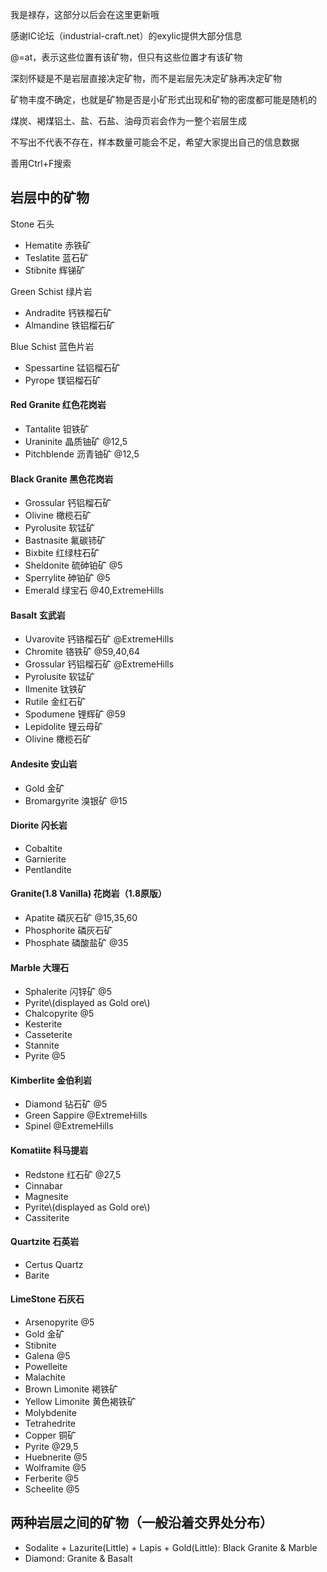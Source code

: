 我是禄存，这部分以后会在这里更新哦

感谢IC论坛（industrial-craft.net）的exylic提供大部分信息

@=at，表示这些位置有该矿物，但只有这些位置才有该矿物

深刻怀疑是不是岩层直接决定矿物，而不是岩层先决定矿脉再决定矿物

矿物丰度不确定，也就是矿物是否是小矿形式出现和矿物的密度都可能是随机的

煤炭、褐煤铝土、盐、石盐、油母页岩会作为一整个岩层生成

不写出不代表不存在，样本数量可能会不足，希望大家提出自己的信息数据

善用Ctrl+F搜索

## 岩层中的矿物

Stone    石头

* Hematite    赤铁矿
* Teslatite    蓝石矿
* Stibnite    辉锑矿

Green Schist    绿片岩

* Andradite    钙铁榴石矿
* Almandine    铁铝榴石矿

Blue Schist    蓝色片岩

* Spessartine    锰铝榴石矿
* Pyrope    镁铝榴石矿

#### Red Granite    红色花岗岩

* Tantalite    钽铁矿
* Uraninite    晶质铀矿    @12,5
* Pitchblende    沥青铀矿    @12,5

#### Black Granite    黑色花岗岩

* Grossular    钙铝榴石矿
* Olivine    橄榄石矿
* Pyrolusite    软锰矿
* Bastnasite    氟碳铈矿
* Bixbite    红绿柱石矿
* Sheldonite    硫砷铂矿    @5
* Sperrylite    砷铂矿    @5
* Emerald    绿宝石    @40,ExtremeHills

#### Basalt    玄武岩

* Uvarovite    钙铬榴石矿    @ExtremeHills
* Chromite    铬铁矿    @59,40,64
* Grossular    钙铝榴石矿    @ExtremeHills
* Pyrolusite    软锰矿
* Ilmenite    钛铁矿
* Rutile    金红石矿
* Spodumene    锂辉矿    @59
* Lepidolite    锂云母矿
* Olivine    橄榄石矿

#### Andesite    安山岩

* Gold    金矿
* Bromargyrite    溴银矿    @15

#### Diorite    闪长岩

* Cobaltite
* Garnierite
* Pentlandite

#### Granite\(1.8 Vanilla\)    花岗岩（1.8原版）

* Apatite    磷灰石矿    @15,35,60
* Phosphorite    磷灰石矿
* Phosphate    磷酸盐矿    @35

#### Marble    大理石

* Sphalerite    闪锌矿    @5
* Pyrite\\(displayed as Gold ore\\)
* Chalcopyrite @5
* Kesterite
* Casseterite
* Stannite
* Pyrite @5

#### Kimberlite    金伯利岩

* Diamond    钻石矿    @5
* Green Sappire @ExtremeHills
* Spinel @ExtremeHills

#### Komatiite    科马提岩

* Redstone    红石矿    @27,5
* Cinnabar
* Magnesite
* Pyrite\\(displayed as Gold ore\\)
* Cassiterite

#### Quartzite    石英岩

* Certus Quartz
* Barite

#### LimeStone    石灰石

* Arsenopyrite @5
* Gold    金矿
* Stibnite
* Galena @5
* Powelleite
* Malachite
* Brown Limonite    褐铁矿
* Yellow Limonite    黄色褐铁矿
* Molybdenite
* Tetrahedrite
* Copper    铜矿
* Pyrite @29,5
* Huebnerite @5
* Wolframite @5
* Ferberite @5
* Scheelite @5

## 两种岩层之间的矿物（一般沿着交界处分布）

* Sodalite + Lazurite\(Little\) + Lapis + Gold\(Little\): Black Granite & Marble
* Diamond: Granite & Basalt



